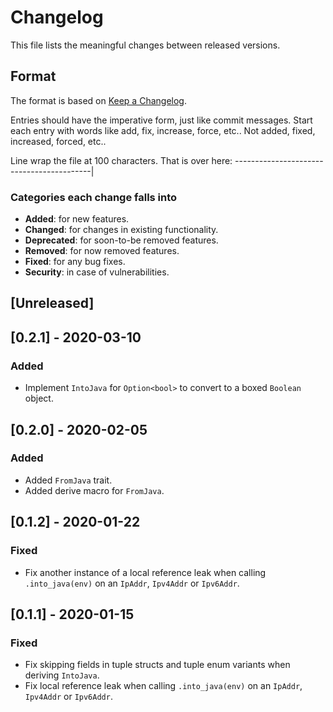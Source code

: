 # Changelog

This file lists the meaningful changes between released versions.

## Format

The format is based on [Keep a Changelog](https://keepachangelog.com/en/1.0.0/).

Entries should have the imperative form, just like commit messages. Start each entry with words like
add, fix, increase, force, etc.. Not added, fixed, increased, forced, etc..

Line wrap the file at 100 characters. That is over here: ------------------------------------------|

### Categories each change falls into

- **Added**: for new features.
- **Changed**: for changes in existing functionality.
- **Deprecated**: for soon-to-be removed features.
- **Removed**: for now removed features.
- **Fixed**: for any bug fixes.
- **Security**: in case of vulnerabilities.

## [Unreleased]

## [0.2.1] - 2020-03-10
### Added
- Implement `IntoJava` for `Option<bool>` to convert to a boxed `Boolean` object.

## [0.2.0] - 2020-02-05
### Added
- Added `FromJava` trait.
- Added derive macro for `FromJava`.

## [0.1.2] - 2020-01-22
### Fixed
- Fix another instance of a local reference leak when calling `.into_java(env)` on an `IpAddr`,
  `Ipv4Addr` or `Ipv6Addr`.

## [0.1.1] - 2020-01-15
### Fixed
- Fix skipping fields in tuple structs and tuple enum variants when deriving `IntoJava`.
- Fix local reference leak when calling `.into_java(env)` on an `IpAddr`, `Ipv4Addr` or `Ipv6Addr`.
